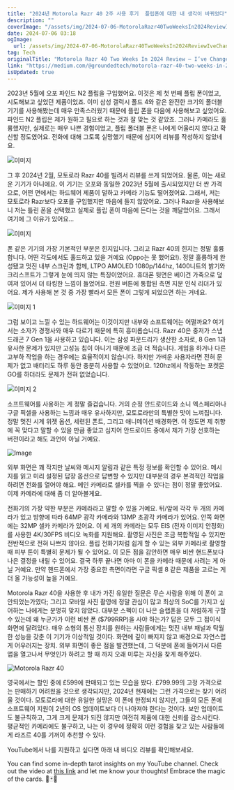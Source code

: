 ```yaml
---
title: "2024년 Motorola Razr 40 2주 사용 후기  플립폰에 대한 내 생각이 바뀌었다"
description: ""
coverImage: "/assets/img/2024-07-06-MotorolaRazr40TwoWeeksIn2024ReviewIveChangedMyMindOnFlipPhones_0.png"
date: 2024-07-06 03:18
ogImage:
  url: /assets/img/2024-07-06-MotorolaRazr40TwoWeeksIn2024ReviewIveChangedMyMindOnFlipPhones_0.png
tag: Tech
originalTitle: "Motorola Razr 40 Two Weeks In 2024 Review — I’ve Changed My Mind On Flip Phones"
link: "https://medium.com/@groundedtech/motorola-razr-40-two-weeks-in-2024-review-ive-changed-my-mind-on-flip-phones-045006b26c2d"
isUpdated: true
---
```


2023년 5월에 오포 파인드 N2 플립을 구입했어요. 이것은 제 첫 번째 플립 폰이었고, 시도해보고 싶었던 제품이었죠. 이미 삼성 갤럭시 폴드 4와 같은 완전한 크기의 폴더블 기기를 사용해봤는데 매우 만족스러웠기 때문에 플립 폰을 다음에 사용해보고 싶었어요. 파인드 N2 플립은 제가 원하고 필요로 하는 것과 잘 맞는 것 같았죠. 그러나 카메라도 훌륭했지만, 실제로는 매우 나쁜 경험이었고, 플립 폴더블 폰은 나에게 어울리지 않다고 확신할 정도였어요. 전화에 대해 그토록 실망했기 때문에 심지어 리뷰를 작성하지 않았네요.

![이미지](/assets/img/2024-07-06-MotorolaRazr40TwoWeeksIn2024ReviewIveChangedMyMindOnFlipPhones_0.png)

그 후 2024년 2월, 모토로라 Razr 40를 빌려서 리뷰를 쓰게 되었어요. 물론, 이는 새로운 기기가 아니에요. 이 기기는 오포와 동일한 2023년 5월에 출시되었지만 더 싼 가격으로, 어떤 면에서는 하드웨어 제품이 덜하고 카메라 기능도 떨어졌어요. 그래서, 저는 모토로라 Razr보다 오포를 구입했지만 마음에 들지 않았어요. 그러나 Razr을 사용해보니 저는 틀린 폰을 선택했고 실제로 플립 폰이 마음에 든다는 것을 깨달았어요. 그래서 여기에 그 이유가 있어요...

![이미지](/assets/img/2024-07-06-MotorolaRazr40TwoWeeksIn2024ReviewIveChangedMyMindOnFlipPhones_1.png)

<!-- cozy-coder - 수평 -->

<ins class="adsbygoogle"
     style="display:block"
     data-ad-client="ca-pub-4877378276818686"
     data-ad-slot="1107185301"
     data-ad-format="auto"
     data-full-width-responsive="true"></ins>

<script>
     (adsbygoogle = window.adsbygoogle || []).push({});
</script>

폰 같은 기기의 가장 기본적인 부분은 힌지입니다. 그리고 Razr 40의 힌지는 정말 훌륭합니다. 어떤 각도에서도 홀드하고 있을 거예요 (Oppo는 못 했어요!). 정말 훌륭하게 완성됐고 멋진 내부 스크린과 함께, LTPO AMOLED 1080p/144hz, 1400니트의 밝기와 크리스프트가 그렇게 눈에 띄지 않는 특징이었어요. 휴대폰 뒷면은 베이건 가죽으로 덮여져 있어서 더 타킹한 느낌이 들었어요. 전원 버튼에 통합된 측면 지문 인식 리더가 있어요. 제가 사용해 본 것 중 가장 빨라서 모든 폰이 그렇게 되었으면 하는 거네요.

![이미지 1](/assets/img/2024-07-06-MotorolaRazr40TwoWeeksIn2024ReviewIveChangedMyMindOnFlipPhones_2.png)

그럼 보이고 느낄 수 있는 하드웨어는 이것이지만 내부와 소프트웨어는 어떨까요? 여기서는 소자가 경쟁사와 매우 다르기 때문에 특히 흥미롭습니다. Razr 40은 중저가 스냅드래곤 7 Gen 1을 사용하고 있습니다. 이는 삼성 파운드리가 생산한 소자로, 8 Gen 1과 유사한 문제가 있지만 고성능 칩이 아니기 때문에 조금 더 적습니다. 게임을 하거나 다른 고부하 작업을 하는 경우에는 효율적이지 않습니다. 하지만 가벼운 사용자라면 전혀 문제가 없고 배터리도 하루 동안 충분히 사용할 수 있었어요. 120hz에서 작동하는 포켓몬 GO를 하더라도 문제가 전혀 없었습니다.

![이미지 2](/assets/img/2024-07-06-MotorolaRazr40TwoWeeksIn2024ReviewIveChangedMyMindOnFlipPhones_3.png)

<!-- cozy-coder - 수평 -->

<ins class="adsbygoogle"
     style="display:block"
     data-ad-client="ca-pub-4877378276818686"
     data-ad-slot="1107185301"
     data-ad-format="auto"
     data-full-width-responsive="true"></ins>

<script>
     (adsbygoogle = window.adsbygoogle || []).push({});
</script>

소프트웨어를 사용하는 게 정말 즐겁습니다. 거의 순정 안드로이드와 소니 엑스페리아나 구글 픽셀을 사용하는 느낌과 매우 유사하지만, 모토로라만의 특별한 맛이 느껴집니다. 정말 멋진 시계 위젯 옵션, 세련된 폰트, 그리고 애니메이션 배경화면. 이 정도면 제 취향에 꼭 맞다고 말할 수 있을 만큼 좋았고 심지어 안드로이드 중에서 제가 가장 선호하는 버전이라고 해도 과언이 아닐 거예요.

![Image](/assets/img/2024-07-06-MotorolaRazr40TwoWeeksIn2024ReviewIveChangedMyMindOnFlipPhones_4.png)

외부 화면은 꽤 작지만 날씨와 메시지 알림과 같은 특정 정보를 확인할 수 있어요. 메시지를 읽고 미리 설정된 답장 옵션으로 답변할 수 있지만 대부분의 경우 본격적인 작업을 하려면 전화를 열어야 해요. 메인 카메라로 셀카를 찍을 수 있다는 점이 정말 좋았어요. 이제 카메라에 대해 좀 더 알아볼게요.

전화기의 가장 약한 부분은 카메라라고 말할 수 있을 거예요. 뒤/앞에 각각 두 개의 카메라가 있고 방향에 따라 64MP 광각 카메라와 13MP 초광각 카메라가 있어요. 안쪽 화면에는 32MP 셀카 카메라가 있어요. 이 세 개의 카메라는 모두 EIS (전자 이미지 안정화)를 사용한 4K/30FPS 비디오 녹화를 지원해요. 촬영된 사진은 조금 복합적일 수 있지만 전반적으로 전혀 나쁘지 않아요. 플립 전화기처럼 쉽게 할 수 있는 외부 카메라로 촬영할 때 피부 톤이 특별히 문제가 될 수 있어요. 이 모든 점을 감안하면 매우 비싼 핸드폰보다나은 결정을 내릴 수 있어요. 결국 하루 끝나면 아마 이 폰을 카메라 때문에 사려는 게 아닐 거예요. 만약 핸드폰에서 가장 중요한 측면이라면 구글 픽셀 8 같은 제품을 고르는 게 더 올 가능성이 높을 거예요.

<!-- cozy-coder - 수평 -->

<ins class="adsbygoogle"
     style="display:block"
     data-ad-client="ca-pub-4877378276818686"
     data-ad-slot="1107185301"
     data-ad-format="auto"
     data-full-width-responsive="true"></ins>

<script>
     (adsbygoogle = window.adsbygoogle || []).push({});
</script>

Motorola Razr 40을 사용한 후 내가 가진 유일한 질문은 무슨 사람을 위해 이 폰이 고안되었는가였다; 그리고 모바일 사진 촬영에 정말 관심이 많고 최상의 SoC를 가지고 싶어하는 나에게는 분명히 맞지 않았다. 대부분 스펙이 더 나은 슬랩폰을 더 저렴하게 구할 수 있는데 왜 누군가가 이런 비싼 폰 ($799RRP)을 사야 하는가? 답은 모두 그 접이식 화면에 달려있다. 매우 소형의 통신 장치를 원하는 사람들에게는 멋진 내부 패널과 탁월한 성능을 갖춘 이 기기가 이상적일 것이다. 화면에 깊이 빠지지 않고 배경으로 자연스럽게 어우러지는 장치. 외부 화면이 좋은 점을 발견했는데, 그 덕분에 폰에 들어가서 다른 앱을 열고나서 무엇인가 하려고 할 때 까지 오래 미루는 자신을 찾게 해주었다.

![Motorola Razr 40](/assets/img/2024-07-06-MotorolaRazr40TwoWeeksIn2024ReviewIveChangedMyMindOnFlipPhones_5.png)

영국에서는 할인 중에 £599에 판매되고 있는 모습을 봤다. £799.99의 고정 가격으로는 판매하기 어려웠을 것으로 생각되지만, 2024년 현재에는 그런 가격으로는 찾기 어려울 것이다. 모토로라에 대한 유일한 실망은 이 폰에 한정되지 않지만, 그들의 모든 폰에 소프트웨어 지원이 2년의 OS 업데이트보다 더 나아져야 한다는 것이다. 보안 업데이트도 불규칙하고, 그게 크게 문제가 되진 않지만 여전히 제품에 대한 신뢰를 감소시킨다. 평균적인 카메라에도 불구하고, 나는 이 경우에 정확히 이런 경험을 찾고 있는 사람들에게 라즈르 40를 기꺼이 추천할 수 있다.

YouTube에서 나를 지원하고 싶다면 아래 내 비디오 리뷰를 확인해보세요.

<!-- cozy-coder - 수평 -->

<ins class="adsbygoogle"
     style="display:block"
     data-ad-client="ca-pub-4877378276818686"
     data-ad-slot="1107185301"
     data-ad-format="auto"
     data-full-width-responsive="true"></ins>

<script>
     (adsbygoogle = window.adsbygoogle || []).push({});
</script>

You can find some in-depth tarot insights on my YouTube channel. Check out the video at [this link](https://youtu.be/NOGdkHRtvjM?si=5O78KsnkkP5w7YQT) and let me know your thoughts! Embrace the magic of the cards. 🌟🃏✨
